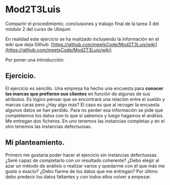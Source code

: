# Mod2T3Luis
Compartir el procedimiento, conclusiones y trabajo final de la tarea 3 del módulo 2 del curso de Ubiqum

En realidad este ejercicio se ha realizado incluyendo la información en el wiki que deja Github:
[https://github.com/meetsCode/Mod2T3Luis/wiki](https://github.com/meetsCode/Mod2T3Luis/wiki)

Por poner una introducción:
## Ejercicio.
El ejercicio es sencillo. Una empresa ha hecho una encuesta para **conocer las marcas que prefieren sus clientes** en función de algunas de sus atributos. Es lógico pensar que se encontrará una relación entre el sueldo y marcas caras pero ¿Hay algo más?
El caso es que al recoger la encuesta algunos datos se han perdido. Para no perder esa información se pide que completemos los datos con lo que sí sabemos y luego hagamos el análisis.
Me entregan dos ficheros. En uno tenemos las instancias completas y en el otro tenemos las instancias defectuosas.

## Mi planteamiento.
Primero me gustaría poder hacer el ejercicio sin instancias defectuosas. ¿Seré capaz de completarlo con un resultado coherente? ¿Debo elegir al azar un método de análisis o realizar varios y quedarme con el que más me guste o exacto? ¿Debo fiarme de los datos que me entregan?
Por último debo predecir los datos faltantes y con todos ellos volver a empezar.
